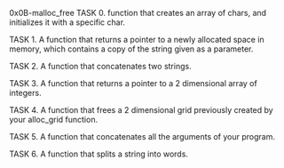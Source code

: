 0x0B-malloc_free
TASK 0. function that creates an array of chars, and initializes it with a specific char.

TASK 1. A function that returns a pointer to a newly allocated space in memory, which contains a copy of the string given as a parameter.

TASK 2. A function that concatenates two strings.

TASK 3. A function that returns a pointer to a 2 dimensional array of integers.

TASK 4. A function that frees a 2 dimensional grid previously created by your alloc_grid function.

TASK 5. A function that concatenates all the arguments of your program.

TASK 6. A function that splits a string into words.
